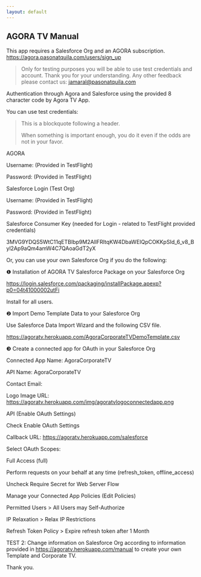 ```yaml
---
layout: default
---
```


## AGORA TV Manual

This app requires a Salesforce Org and an AGORA subscription. https://agora.pasonatquila.com/users/sign_up

> Only for testing purposes you will be able to use test credentials and account.
> Thank you for your understanding.
> Any other feedback please contact us: jamaral@pasonatquila.com

Authentication through Agora and Salesforce using the provided 8 character code by Agora TV App.

You can use test credentials:

> This is a blockquote following a header.
>
> When something is important enough, you do it even if the odds are not in your favor.

AGORA

Username: (Provided in TestFlight)

Password: (Provided in TestFlight)

Salesforce Login (Test Org)

Username: (Provided in TestFlight)

Password: (Provided in TestFlight)

Salesforce Consumer Key (needed for Login - related to TestFlight provided credentials)

3MVG9YDQS5WtC11qETBIbp9M2AllFRItqKW4DbaWEIQpCOKKpSId_6_v8_Byl2Ap9aQm4amW4C7QAoaGdT2yX

Or, you can use your own Salesforce Org if you do the following:

❶ Installation of AGORA TV Salesforce Package on your Salesforce Org

https://login.salesforce.com/packaging/installPackage.apexp?p0=04t41000002utFi

Install for all users.

❷ Import Demo Template Data to your Salesforce Org

Use Salesforce Data Import Wizard and the following CSV file.

https://agoratv.herokuapp.com/AgoraCorporateTVDemoTemplate.csv

❸ Create a connected app for OAuth in your Salesforce Org

Connected App Name: AgoraCorporateTV

API Name: AgoraCorporateTV

Contact Email: 

Logo Image URL: https://agoratv.herokuapp.com/img/agoratvlogoconnectedapp.png


API (Enable OAuth Settings)

Check Enable OAuth Settings

Callback URL: https://agoratv.herokuapp.com/salesforce

Select OAuth Scopes:

Full Access (full)

Perform requests on your behalf at any time (refresh_token, offline_access)

Uncheck Require Secret for Web Server Flow


Manage your Connected App Policies (Edit Policies)

Permitted Users > All Users may Self-Authorize

IP Relaxation > Relax IP Restrictions

Refresh Token Policy > Expire refresh token after 1 Month


TEST 2:
Change information on Salesforce Org according to information provided in https://agoratv.herokuapp.com/manual
to create your own Template and Corporate TV.

Thank you.
        

